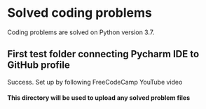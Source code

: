 # Solved coding problems 


Coding problems are solved on Python version 3.7.

## First test folder connecting Pycharm IDE to GitHub profile

Success. Set up by following FreeCodeCamp YouTube video

#### This directory will be used to upload any solved problem files